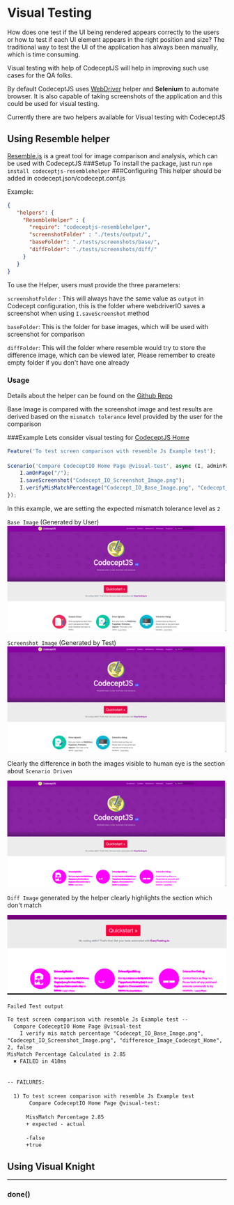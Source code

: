 # Visual Testing

How does one test if the UI being rendered appears correctly to the users or how to test if each UI element appears in the right position and size? The traditional way to test the UI of the application has always been manually, which is time consuming.

Visual testing with help of CodeceptJS will help in improving such use cases for the QA folks.

By default CodeceptJS uses [WebDriver](/helpers/WebDriver/) helper and **Selenium** to automate browser. It is also capable of taking screenshots of the application and this could be used for visual testing.

Currently there are two helpers available for Visual testing with CodeceptJS

## Using Resemble helper
[Resemble.js](https://github.com/rsmbl/Resemble.js) is a great tool for image comparison and analysis, which can be used with CodeceptJS
###Setup
To install the package, just run `npm install codeceptjs-resemblehelper`
###Configuring
This helper should be added in codecept.json/codecept.conf.js

Example:

```json
{
   "helpers": {
     "ResembleHelper" : {
       "require": "codeceptjs-resemblehelper",
       "screenshotFolder" : "./tests/output/",
       "baseFolder": "./tests/screenshots/base/",
       "diffFolder": "./tests/screenshots/diff/"
     }
   }
}
```

To use the Helper, users must provide the three parameters:

`screenshotFolder` : This will always have the same value as `output` in Codecept configuration, this is the folder where webdriverIO
saves a screenshot when using `I.saveScreenshot` method

`baseFolder`: This is the folder for base images, which will be used with screenshot for comparison

`diffFolder`: This will the folder where resemble would try to store the difference image, which can be viewed later,
Please remember to create empty folder if you don't have one already

### Usage
Details about the helper can be found on the [Github Repo](https://github.com/puneet0191/codeceptjs-resemblehelper)

Base Image is compared with the screenshot image and test results are derived based on the `mismatch tolerance` level provided by the user for the comparison

###Example
Lets consider visual testing for [CodeceptJS Home](http://codecept.io)

```js
Feature('To test screen comparison with resemble Js Example test');

Scenario('Compare CodeceptIO Home Page @visual-test', async (I, adminPage) => {
    I.amOnPage("/");
    I.saveScreenshot("Codecept_IO_Screenshot_Image.png");
    I.verifyMisMatchPercentage("Codecept_IO_Base_Image.png", "Codecept_IO_Screenshot_Image.png", "difference_Image_Codecept_Home", 2, false);
});
```
In this example, we are setting the expected mismatch tolerance level as `2`

`Base Image` (Generated by User)
![Base Image](images/Codecept_IO_Base_Image.png)

`Screenshot Image` (Generated by Test)
![Screenshot Image](images/Codecept_IO_Screenshot_Image.png)

Clearly the difference in both the images visible to human eye is the section about `Scenario Driven`

![Difference Image](images/difference_Image_Codecept_Home.png)

`Diff Image` generated by the helper clearly highlights the section which don't match

![Highlight](images/Difference%20Image%20Focus.png)

`Failed Test output`
```
To test screen comparison with resemble Js Example test --
  Compare CodeceptIO Home Page @visual-test
    I verify mis match percentage "Codecept_IO_Base_Image.png", "Codecept_IO_Screenshot_Image.png", "difference_Image_Codecept_Home", 2, false
MisMatch Percentage Calculated is 2.85
  ✖ FAILED in 418ms


-- FAILURES:

  1) To test screen comparison with resemble Js Example test
       Compare CodeceptIO Home Page @visual-test:

      MissMatch Percentage 2.85
      + expected - actual

      -false
      +true
```



## Using Visual Knight

---

### done()
